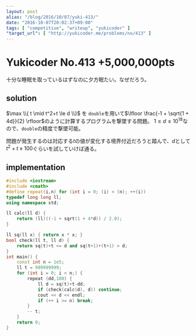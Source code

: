 ```yaml
---
layout: post
alias: "/blog/2016/10/07/yuki-413/"
date: "2016-10-07T20:02:37+09:00"
tags: [ "competitive", "writeup", "yukicoder" ]
"target_url": [ "http://yukicoder.me/problems/no/413" ]
---
```


# Yukicoder No.413 +5,000,000pts

十分な睡眠を取っているはずなのに夕方眠たい。なぜだろう。

## solution

$\max \\{ t \mid t^2+t \le d \\}$ を `double`を用いて$\lfloor \frac{-1 + \sqrt{1 + 4d}}{2} \rfloor$のように計算するプログラムを撃墜する問題。
$1 \le d \le {10}^{18}$なので、`double`の精度で撃墜可能。

問題が発生するのは対応する$t$の値が変化する境界付近だろうと踏んで、$d$として$t^2+t \pm 100$ぐらいを試していけば通る。

## implementation

``` c++
#include <iostream>
#include <cmath>
#define repeat(i,n) for (int i = 0; (i) < (n); ++(i))
typedef long long ll;
using namespace std;

ll calc(ll d) {
    return (ll)((-1 + sqrt(1 + 4*d)) / 2.0);
}

ll sq(ll x) { return x * x; }
bool check(ll t, ll d) {
    return sq(t)+t <= d and sq(t+1)+(t+1) > d;
}
int main() {
    const int n = 1e5;
    ll t = 999999999;
    for (int i = 0; i < n;) {
        repeat (dd,100) {
            ll d = sq(t)+t-dd;
            if (check(calc(d), d)) continue;
            cout << d << endl;
            if (++ i >= n) break;
        }
        -- t;
    }
    return 0;
}
```
